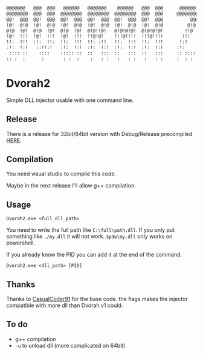 ```bash
@@@@@@@   @@@  @@@   @@@@@@   @@@@@@@    @@@@@@   @@@  @@@      @@@@@@   
@@@@@@@@  @@@  @@@  @@@@@@@@  @@@@@@@@  @@@@@@@@  @@@  @@@     @@@@@@@@  
@@!  @@@  @@!  @@@  @@!  @@@  @@!  @@@  @@!  @@@  @@!  @@@          @@@  
!@!  @!@  !@!  @!@  !@!  @!@  !@!  @!@  !@!  @!@  !@!  @!@         @!@   
@!@  !@!  @!@  !@!  @!@  !@!  @!@!!@!   @!@!@!@!  @!@!@!@!        !!@    
!@!  !!!  !@!  !!!  !@!  !!!  !!@!@!    !!!@!!!!  !!!@!!!!       !!:     
!!:  !!!  :!:  !!:  !!:  !!!  !!: :!!   !!:  !!!  !!:  !!!      !:!      
:!:  !:!   ::!!:!   :!:  !:!  :!:  !:!  :!:  !:!  :!:  !:!     :!:       
 :::: ::    ::::    ::::: ::  ::   :::  ::   :::  ::   :::     :: :::::  
:: :  :      :       : :  :    :   : :   :   : :   :   : :     :  : : :  
```
# Dvorah2
Simple DLL injector usable with one command line.

## Release
There is a release for 32bit/64bit version with Debug/Release precompiled [HERE](https://github.com/ChevalierSoft/Dvorah2/releases/tag/v2.0).

## Compilation
You need visual studio to complie this code.

Maybe in the next release I'll allow g++ compilation.

## Usage
`Dvorah2.exe <full_dll_path>`

You need to write the full path like `C:\full\path.dll`. If you only put something like `./my.dll` it will not work. `$pdw\my.dll` only works on powershell.

If you already know the PID you can add it at the end of the command.

`Dvorah2.exe <dll_path> [PID]`

## Thanks
Thanks to [CasualCoder91](https://github.com/CasualCoder91) for the base code. the flags makes the injector compatible with more dll than Dvorah v1 could.

## To do
- g++ compilation
- `-u` to unload dll (more complicated on 64bit)
